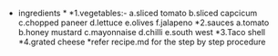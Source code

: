 * ingredients *
*1.vegetables:-
a.sliced tomato
b.sliced capcicum
c.chopped paneer
d.lettuce
e.olives
f.jalapeno
*2.sauces
a.tomato
b.honey mustard
c.mayonnaise
d.chilli
e.south west
*3.Taco shell
*4.grated cheese
*refer recipe.md for the step by step procedure